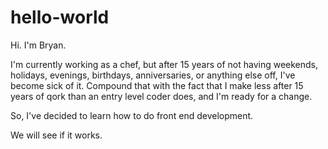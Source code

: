 # hello-world

Hi.
I'm Bryan.

I'm currently working as a chef, but after 15 years of not having weekends, holidays, evenings, birthdays, anniversaries, or anything else off, I've become sick of it. Compound that with the fact that I make less after 15 years of qork than an entry level coder does, and I'm ready for a change.

So, I've decided to learn how to do front end development. 

We will see if it works.
